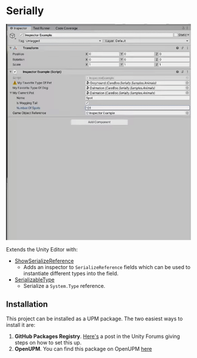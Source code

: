 Serially
========

![serially](Packages/com.careboo.serially/Documentation/images/serially.gif)

Extends the Unity Editor with:

- [ShowSerializeReference](Packages/com.careboo.serially/Documentation/ShowSerializeReference.md)
  - Adds an inspector to `SerializeReference` fields which can be used to instantiate different types into the field.
- [SerializableType](Packages/com.careboo.serially/Documentation/SerializableType.md)
  - Serialize a `System.Type` reference.

Installation
------------

This project can be installed as a UPM package. The two easiest ways to install it are:

1. **GitHub Packages Registry**. [Here's](https://forum.unity.com/threads/using-github-packages-registry-with-unity-package-manager.861076/) a post in the Unity Forums giving steps on how to set this up.
2. **OpenUPM**. You can find this package on OpenUPM [here](https://openupm.com/packages/com.careboo.serially)
